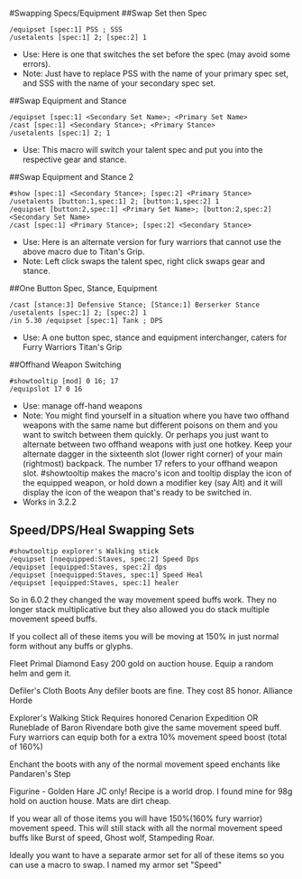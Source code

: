 #Swapping Specs/Equipment
##Swap Set then Spec
```
/equipset [spec:1] PSS ; SSS
/usetalents [spec:1] 2; [spec:2] 1
```
* Use: Here is one that switches the set before the spec (may avoid some errors).
* Note: Just have to replace PSS with the name of your primary spec set, and SSS with the name of your secondary spec set.</span>

##Swap Equipment and Stance
```
/equipset [spec:1] <Secondary Set Name>; <Primary Set Name> 
/cast [spec:1] <Secondary Stance>; <Primary Stance> 
/usetalents [spec:1] 2; 1
```
* Use: This macro will switch your talent spec and put you into the respective gear and stance.

##Swap Equipment and Stance 2
```
#show [spec:1] <Secondary Stance>; [spec:2] <Primary Stance> 
/usetalents [button:1,spec:1] 2; [button:1,spec:2] 1 
/equipset [button:2,spec:1] <Primary Set Name>; [button:2,spec:2] <Secondary Set Name> 
/cast [spec:1] <Primary Stance>; [spec:2] <Secondary Stance>
```

* Use: Here is an alternate version for fury warriors that cannot use the above macro due to Titan's Grip.
* Note: Left click swaps the talent spec, right click swaps gear and stance.

##One Button Spec, Stance, Equipment
```
/cast [stance:3] Defensive Stance; [Stance:1] Berserker Stance
/usetalents [spec:1] 2; [spec:2] 1
/in 5.30 /equipset [spec:1] Tank ; DPS
```

* Use: A one button spec, stance and equipment interchanger, caters for Furry Warriors Titan's Grip

##Offhand Weapon Switching
```
#showtooltip [mod] 0 16; 17
/equipslot 17 0 16
```

* Use: manage off-hand weapons
* Note: You might find yourself in a situation where you have two offhand weapons with the same name but different poisons on them and you want to switch between them quickly. Or perhaps you just want to alternate between two offhand weapons with just one hotkey.
Keep your alternate dagger in the sixteenth slot (lower right corner) of your main (rightmost) backpack.
The number 17 refers to your offhand weapon slot. #showtooltip makes the macro's icon and tooltip display the icon of the equipped weapon, or hold down a modifier key (say Alt) and it will display the icon of the weapon that's ready to be switched in.
* Works in 3.2.2

## Speed/DPS/Heal Swapping Sets
```
#showtooltip explorer's Walking stick
/equipset [noequipped:Staves, spec:2] Speed Dps
/equipset [equipped:Staves, spec:2] dps
/equipset [noequipped:Staves, spec:1] Speed Heal
/equipset [equipped:Staves, spec:1] healer
```
So in 6.0.2 they changed the way movement speed buffs work. They no longer stack multiplicative but they also allowed you do stack multiple movement speed buffs.

If you collect all of these items you will be moving at 150% in just normal form without any buffs or glyphs.

Fleet Primal Diamond Easy 200 gold on auction house. Equip a random helm and gem it.

Defiler's Cloth Boots Any defiler boots are fine. They cost 85 honor. Alliance Horde

Explorer's Walking Stick Requires honored Cenarion Expedition OR Runeblade of Baron Rivendare both give the same movement speed buff. Fury warriors can equip both for a extra 10% movement speed boost (total of 160%)

Enchant the boots with any of the normal movement speed enchants like Pandaren's Step

Figurine - Golden Hare JC only! Recipe is a world drop. I found mine for 98g hold on auction house. Mats are dirt cheap.

If you wear all of those items you will have 150%(160% fury warrior) movement speed. This will still stack with all the normal movement speed buffs like Burst of speed, Ghost wolf, Stampeding Roar.

Ideally you want to have a separate armor set for all of these items so you can use a macro to swap. I named my armor set "Speed" 
